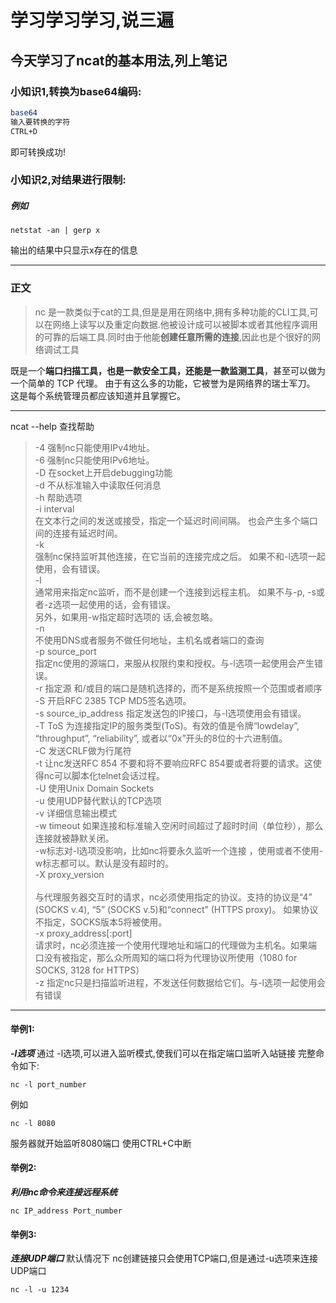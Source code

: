 # 学习学习学习,说三遍
## 今天学习了ncat的基本用法,列上笔记
### 小知识1,转换为base64编码:
```sh
base64
输入要转换的字符
CTRL+D
```
即可转换成功!
### 小知识2,对结果进行限制:
##### 例如  </b>
```
netstat -an | gerp x
```

输出的结果中只显示x存在的信息


---
### 正文
> nc 是一款类似于cat的工具,但是是用在网络中,拥有多种功能的CLI工具,可以在网络上读写以及重定向数据.他被设计成可以被脚本或者其他程序调用的可靠的后端工具.同时由于他能**创建任意所需的连接**,因此也是个很好的网络调试工具

既是一个**端口扫描工具，也是一款安全工具，还能是一款监测工具**，甚至可以做为一个简单的 TCP 代理。 由于有这么多的功能，它被誉为是网络界的瑞士军刀。 这是每个系统管理员都应该知道并且掌握它。

---

ncat --help  查找帮助
>   -4      强制nc只能使用IPv4地址。<br>
    -6      强制nc只能使用IPv6地址。<br>
    -D      在socket上开启debugging功能<br>
    -d      不从标准输入中读取任何消息<br>
    -h      帮助选项<br>
    -i interval<br>
            在文本行之间的发送或接受，指定一个延迟时间间隔。 也会产生多个端口间的连接有延迟时间。<br>
    -k      <br>
            强制nc保持监听其他连接，在它当前的连接完成之后。 如果不和-l选项一起使用，会有错误。<br>
    -l      <br>
            通常用来指定nc监听，而不是创建一个连接到远程主机。 如果不与-p, -s或者-z选项一起使用的话，会有错误。<br>另外，如果用-w指定超时选项的
            话,会被忽略。<br>
    -n      <br>
            不使用DNS或者服务不做任何地址，主机名或者端口的查询<br>
    -p source_port<br>
            指定nc使用的源端口，来服从权限约束和授权。与-l选项一起使用会产生错误。<br>
    -r       指定源 和/或目的端口是随机选择的，而不是系统按照一个范围或者顺序          <br>
    -S      开启RFC 2385 TCP MD5签名选项。<br>
    -s source_ip_address    指定发送包的IP接口，与-l选项使用会有错误。<br>
    -T ToS  为连接指定IP的服务类型(ToS)。有效的值是令牌“lowdelay”, “throughput”, “reliability”, 或者以“0x”开头的8位的十六进制值。<br>
    -C      发送CRLF做为行尾符<br>
    -t     让nc发送RFC 854 不要和将不要响应RFC 854要或者将要的请求。这使得nc可以脚本化telnet会话过程。<br>
    -U      使用Unix Domain Sockets<br>
    -u      使用UDP替代默认的TCP选项<br>
    -v      详细信息输出模式<br>
    -w timeout  如果连接和标准输入空闲时间超过了超时时间（单位秒），那么连接就被静默关闭。<br>-w标志对-l选项没影响，比如nc将要永久监听一个连接             ，使用或者不使用-w标志都可以。默认是没有超时的。<br>
    -X proxy_version<br>                        
            与代理服务器交互时的请求，nc必须使用指定的协议。支持的协议是“4” (SOCKS v.4), “5” (SOCKS v.5)和“connect” (HTTPS proxy)。 如果协议不指定，SOCKS版本5将被使用。<br>
    -x proxy_address[:port]<br>
             请求时，nc必须连接一个使用代理地址和端口的代理做为主机名。如果端口没有被指定，那么众所周知的端口将为代理协议所使用（1080 for SOCKS, 3128 for HTTPS）<br>
    -z  指定nc只是扫描监听进程，不发送任何数据给它们。与-l选项一起使用会有错误<br>

---

#### 举例1:
***-l选项***
通过 -l选项,可以进入监听模式,使我们可以在指定端口监听入站链接
完整命令如下:
```
nc -l port_number 
```
例如
```
nc -l 8080
```
服务器就开始监听8080端口
使用CTRL+C中断

#### 举例2:
***利用nc命令来连接远程系统***

```
nc IP_address Port_number
```

#### 举例3:
***连接UDP端口***
默认情况下 nc创建链接只会使用TCP端口,但是通过-u选项来连接UDP端口
```
nc -l -u 1234
```
